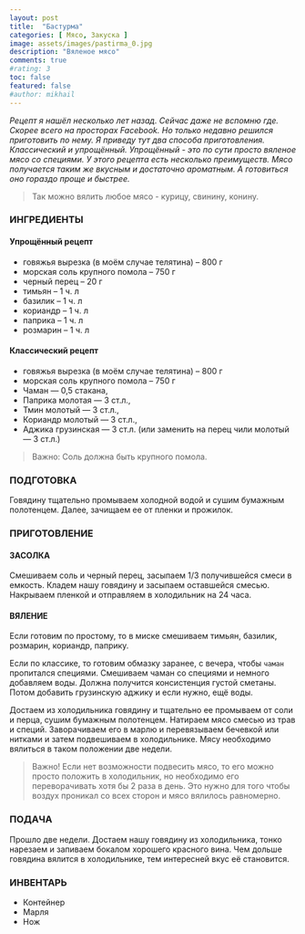 ```yaml
---
layout: post
title:  "Бастурма"
categories: [ Мясо, Закуска ]
image: assets/images/pastirma_0.jpg
description: "Вяленое мясо"
comments: true
#rating: 3
toc: false
featured: false
#author: mikhail
---
```

*Рецепт я нашёл несколько лет назад. Сейчас даже не вспомню где. Скорее всего на просторах Facebook. Но только недавно решился приготовить по нему. Я приведу тут два способа приготовления. Классический и упрощённый. Упрощённый - это по сути просто вяленое мясо со специями. У этого рецепта есть несколько преимуществ. Мясо получается таким же вкусным и достаточно ароматным. А готовиться оно гораздо проще и быстрее.*

>Так можно вялить любое мясо - курицу, свинину, конину.

### ИНГРЕДИЕНТЫ
#### Упрощённый рецепт
* говяжья вырезка (в моём случае телятина) – 800 г
* морская соль крупного помола – 750 г
* черный перец – 20 г
* тимьян – 1 ч. л
* базилик – 1 ч. л
* кориандр – 1 ч. л
* паприка – 1 ч. л
* розмарин – 1 ч. л

#### Классический рецепт
* говяжья вырезка (в моём случае телятина) – 800 г
* морская соль крупного помола – 750 г
* Чаман — 0,5 стакана,
* Паприка молотая — 3 ст.л.,
* Тмин молотый — 3 ст.л.,
* Кориандр молотый — 3 ст.л.,
* Аджика грузинская — 3 ст.л. (или заменить на перец чили молотый — 3 ст.л.)

>Важно: Соль должна быть крупного помола.

### ПОДГОТОВКА
Говядину тщательно промываем холодной водой и сушим бумажным полотенцем. Далее, зачищаем ее от пленки и прожилок.

### ПРИГОТОВЛЕНИЕ
#### ЗАСОЛКА
Смешиваем соль и черный перец, засыпаем 1/3 получившейся смеси в емкость. Кладем нашу говядину и засыпаем оставшейся смесью. Накрываем пленкой и отправляем в холодильник на 24 часа.

#### ВЯЛЕНИЕ
Если готовим по простому, то в миске смешиваем тимьян, базилик, розмарин, кориандр, паприку.

Если по классике, то готовим обмазку заранее, с вечера, чтобы `чаман` пропитался специями. Смешиваем чаман со специями и немного добавляем воды. Должна получится консистенция густой сметаны. Потом добавить грузинскую аджику и если нужно, ещё воды.

Достаем из холодильника говядину и тщательно ее промываем от соли и перца, сушим бумажным полотенцем. Натираем мясо смесью из трав и специй. Заворачиваем его в марлю и перевязываем бечевкой или нитками и затем подвешиваем в холодильнике. Мясу необходимо вялиться в таком положении две недели.

>Важно! Если нет возможности подвесить мясо, то его можно просто положить в холодильник, но необходимо его переворачивать хотя бы 2 раза в день. Это нужно для того чтобы воздух проникал со всех сторон и мясо вялилось равномерно.

### ПОДАЧА
Прошло две недели. Достаем нашу говядину из холодильника, тонко нарезаем и запиваем бокалом хорошего красного вина. Чем дольше говядина вялится в холодильнике, тем интересней вкус её становится.

### ИНВЕНТАРЬ
* Контейнер
* Марля
* Нож